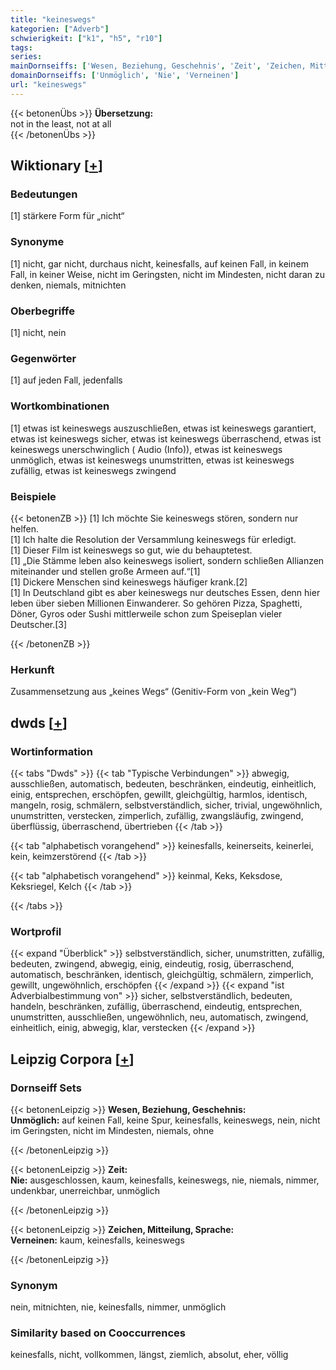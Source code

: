 ```yaml
---
title: "keineswegs"
kategorien: ["Adverb"]
schwierigkeit: ["k1", "h5", "r10"]
tags:
series:
mainDornseiffs: ['Wesen, Beziehung, Geschehnis', 'Zeit', 'Zeichen, Mitteilung, Sprache']
domainDornseiffs: ['Unmöglich', 'Nie', 'Verneinen']
url: "keineswegs"
---
```


{{< betonenÜbs >}}
**Übersetzung:**  
not in the least, not at all  
{{< /betonenÜbs >}}

## Wiktionary [[+](https://de.wiktionary.org/wiki/keineswegs)]

### Bedeutungen
[1] stärkere Form für „nicht“  

### Synonyme
[1] nicht, gar nicht, durchaus nicht, keinesfalls, auf keinen Fall, in keinem Fall, in keiner Weise, nicht im Geringsten, nicht im Mindesten, nicht daran zu denken, niemals, mitnichten  

### Oberbegriffe
[1] nicht, nein  

### Gegenwörter
[1] auf jeden Fall, jedenfalls  

### Wortkombinationen
[1] etwas ist keineswegs auszuschließen, etwas ist keineswegs garantiert, etwas ist keineswegs sicher, etwas ist keineswegs überraschend, etwas ist keineswegs unerschwinglich ( Audio (Info)), etwas ist keineswegs unmöglich, etwas ist keineswegs unumstritten, etwas ist keineswegs zufällig, etwas ist keineswegs zwingend  

### Beispiele
{{< betonenZB >}}
[1] Ich möchte Sie keineswegs stören, sondern nur helfen.  
[1] Ich halte die Resolution der Versammlung keineswegs für erledigt.  
[1] Dieser Film ist keineswegs so gut, wie du behauptetest.  
[1] „Die Stämme leben also keineswegs isoliert, sondern schließen Allianzen miteinander und stellen große Armeen auf.“[1]  
[1] Dickere Menschen sind keineswegs häufiger krank.[2]  
[1] In Deutschland gibt es aber keineswegs nur deutsches Essen, denn hier leben über sieben Millionen Einwanderer. So gehören Pizza, Spaghetti, Döner, Gyros oder Sushi mittlerweile schon zum Speiseplan vieler Deutscher.[3]  

{{< /betonenZB >}}
### Herkunft
Zusammensetzung aus „keines Wegs“ (Genitiv-Form von „kein Weg“)  



## dwds [[+](https://www.dwds.de/wb/keineswegs)]

### Wortinformation
{{< tabs "Dwds" >}}
{{< tab "Typische Verbindungen" >}}
abwegig, ausschließen, automatisch, bedeuten, beschränken, eindeutig, einheitlich, einig, entsprechen, erschöpfen, gewillt, gleichgültig, harmlos, identisch, mangeln, rosig, schmälern, selbstverständlich, sicher, trivial, ungewöhnlich, unumstritten, verstecken, zimperlich, zufällig, zwangsläufig, zwingend, überflüssig, überraschend, übertrieben
{{< /tab >}}

{{< tab "alphabetisch vorangehend" >}}
keinesfalls, keinerseits, keinerlei, kein, keimzerstörend
{{< /tab >}}

{{< tab "alphabetisch vorangehend" >}}
keinmal, Keks, Keksdose, Keksriegel, Kelch
{{< /tab >}}

{{< /tabs >}}

### Wortprofil
{{< expand "Überblick" >}} selbstverständlich, sicher, unumstritten, zufällig, bedeuten, zwingend, abwegig, einig, eindeutig, rosig, überraschend, automatisch, beschränken, identisch, gleichgültig, schmälern, zimperlich, gewillt, ungewöhnlich, erschöpfen {{< /expand >}}
{{< expand "ist Adverbialbestimmung von" >}} sicher, selbstverständlich, bedeuten, handeln, beschränken, zufällig, überraschend, eindeutig, entsprechen, unumstritten, ausschließen, ungewöhnlich, neu, automatisch, zwingend, einheitlich, einig, abwegig, klar, verstecken {{< /expand >}}

## Leipzig Corpora [[+](https://corpora.uni-leipzig.de/en/res?word=keineswegs&corpusId=deu_newscrawl-public_2018)]

### Dornseiff Sets
{{< betonenLeipzig >}}
**Wesen, Beziehung, Geschehnis:**  
**Unmöglich:** auf keinen Fall, keine Spur, keinesfalls, keineswegs, nein, nicht im Geringsten, nicht im Mindesten, niemals, ohne  

{{< /betonenLeipzig >}}


{{< betonenLeipzig >}}
**Zeit:**  
**Nie:** ausgeschlossen, kaum, keinesfalls, keineswegs, nie, niemals, nimmer, undenkbar, unerreichbar, unmöglich  

{{< /betonenLeipzig >}}


{{< betonenLeipzig >}}
**Zeichen, Mitteilung, Sprache:**  
**Verneinen:** kaum, keinesfalls, keineswegs  

{{< /betonenLeipzig >}}

### Synonym
nein, mitnichten, nie, keinesfalls, nimmer, unmöglich


### Similarity based on Cooccurrences
keinesfalls, nicht, vollkommen, längst, ziemlich, absolut, eher, völlig

